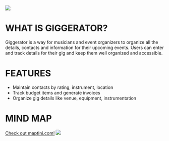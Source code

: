 
![](http://i.imgur.com/J0ldtt6.png)
================================


WHAT IS GIGGERATOR?
=================
Giggerator is a way for musicians and event organizers to organize all the details, contacts and information for their upcoming events. Users can enter and track details for their gig and keep them well organized and accessible.

FEATURES
=================
  * Maintain contacts by rating, instrument, location
  * Track budget items and generate invoices
  * Organize gig details like venue, equipment, instrumentation

MIND MAP
=================
[Check out maptini.com!](http://maptini.com)
![](http://s3.amazonaws.com/maptini.com/app/public/system/images/44687/original/46511560-673c-0130-075c-12313d1a8e7f.png)

